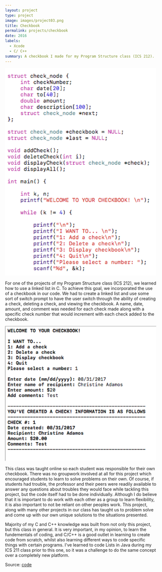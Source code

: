 ```yaml
---
layout: project
type: project
image: images/project03.png
title: Checkbook
permalink: projects/checkbook
date: 2016
labels:
  - Xcode
  - C/ C++
summary: A checkbook I made for my Program Structure class (ICS 212).
---
```



<img class="ui image" src="../images/codeimage.png" width="500">
<br>

For one of the projects of my Program Structure class (ICS 212), we learned how to use a linked list in C. To achieve this goal, we incorporated the use of a checkbook in our code. We had to create a linked list and use some sort of switch prompt to have the user switch through the ability of creating a check, deleting a check, and viewing the checkbook. A name, date, amount, and comment was needed for each check made along with a specific check number that would increment with each check added to the checkbook.

<img class="ui image" src="../images/testimage.png" width="500">
<br>

This class was taught online so each student was responsible for their own checkbook. There was no groupwork involved at all for this project which encouraged students to learn to solve problems on their own. Of course, if students had trouble, the professor and their peers were readily available to answer any questions about troubles they would face while tackling this project, but the code itself had to be done individually. Although I do believe that it is important to do work with each other as a group to learn flexibility, it is also important to not be reliant on other peoples work. This project, along with many other projects in our class has taught us to problem solve and come up with our own unique solutions to the situations presented.

Majority of my C and C++ knowledge was built from not only this project, but this class in general. It is very important, in my opinion, to learn the fundementals of coding, and C/C++ is a good outlet in learning to create code from scratch, whilst also learning different ways to code specific things with certain programs. I've learned to code Lists in Java during my ICS 211 class prior to this one, so it was a challenge to do the same concept over a completely new platform.

Source: <a href="https://github.com/cadamos/cadamos.github.io/blob/master/checkbookCode"><i class="large github icon "></i>code</a>

